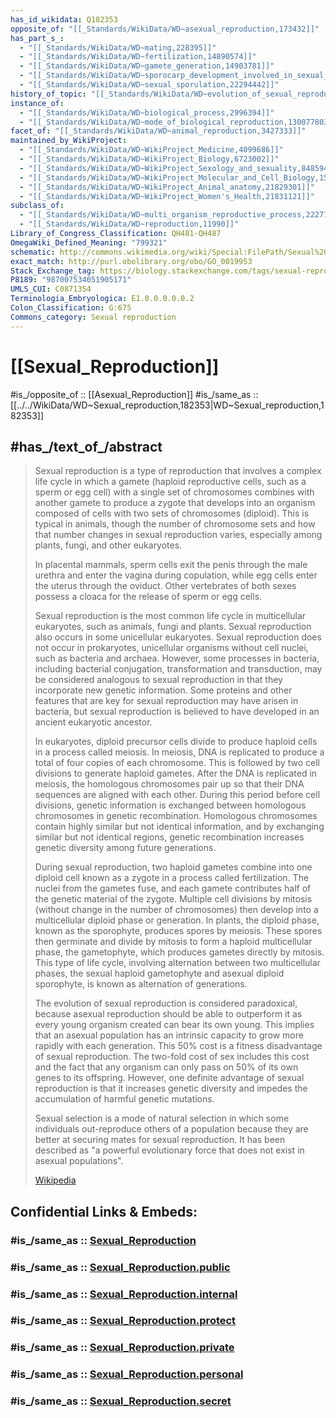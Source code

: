 ```yaml
---
has_id_wikidata: Q182353
opposite_of: "[[_Standards/WikiData/WD~asexual_reproduction,173432]]"
has_part_s_:
  - "[[_Standards/WikiData/WD~mating,228395]]"
  - "[[_Standards/WikiData/WD~fertilization,14890574]]"
  - "[[_Standards/WikiData/WD~gamete_generation,14903781]]"
  - "[[_Standards/WikiData/WD~sporocarp_development_involved_in_sexual_reproduction,22294168]]"
  - "[[_Standards/WikiData/WD~sexual_sporulation,22294442]]"
history_of_topic: "[[_Standards/WikiData/WD~evolution_of_sexual_reproduction,2915088]]"
instance_of:
  - "[[_Standards/WikiData/WD~biological_process,2996394]]"
  - "[[_Standards/WikiData/WD~mode_of_biological_reproduction,130077803]]"
facet_of: "[[_Standards/WikiData/WD~animal_reproduction,3427333]]"
maintained_by_WikiProject:
  - "[[_Standards/WikiData/WD~WikiProject_Medicine,4099686]]"
  - "[[_Standards/WikiData/WD~WikiProject_Biology,6723002]]"
  - "[[_Standards/WikiData/WD~WikiProject_Sexology_and_sexuality,8485943]]"
  - "[[_Standards/WikiData/WD~WikiProject_Molecular_and_Cell_Biology,15884967]]"
  - "[[_Standards/WikiData/WD~WikiProject_Animal_anatomy,21829301]]"
  - "[[_Standards/WikiData/WD~WikiProject_Women's_Health,21831121]]"
subclass_of:
  - "[[_Standards/WikiData/WD~multi_organism_reproductive_process,22271532]]"
  - "[[_Standards/WikiData/WD~reproduction,11990]]"
Library_of_Congress_Classification: QH481-QH487
OmegaWiki_Defined_Meaning: "799321"
schematic: http://commons.wikimedia.org/wiki/Special:FilePath/Sexual%20cycle.svg
exact_match: http://purl.obolibrary.org/obo/GO_0019953
Stack_Exchange_tag: https://biology.stackexchange.com/tags/sexual-reproduction
P8189: "987007534051905171"
UMLS_CUI: C0871354
Terminologia_Embryologica: E1.0.0.0.0.0.2
Colon_Classification: G:675
Commons_category: Sexual reproduction
---
```


# [[Sexual_Reproduction]] 

#is_/opposite_of :: [[Asexual_Reproduction]] 
#is_/same_as :: [[../../WikiData/WD~Sexual_reproduction,182353|WD~Sexual_reproduction,182353]] 

## #has_/text_of_/abstract 

> Sexual reproduction is a type of reproduction that involves a complex life cycle in which a gamete (haploid reproductive cells, such as a sperm or egg cell) with a single set of chromosomes combines with another gamete to produce a zygote that develops into an organism composed of cells with two sets of chromosomes (diploid). This is typical in animals, though the number of chromosome sets and how that number changes in sexual reproduction varies, especially among plants, fungi, and other eukaryotes. 
>
> In placental mammals, sperm cells exit the penis through the male urethra and enter the vagina during copulation, while egg cells enter the uterus through the oviduct. Other vertebrates of both sexes possess a cloaca for the release of sperm or egg cells.
>
> Sexual reproduction is the most common life cycle in multicellular eukaryotes, such as animals, fungi and plants. Sexual reproduction also occurs in some unicellular eukaryotes. Sexual reproduction does not occur in prokaryotes, unicellular organisms without cell nuclei, such as bacteria and archaea. However, some processes in bacteria, including bacterial conjugation, transformation and transduction, may be considered analogous to sexual reproduction in that they incorporate new genetic information. Some proteins and other features that are key for sexual reproduction may have arisen in bacteria, but sexual reproduction is believed to have developed in an ancient eukaryotic ancestor.
>
> In eukaryotes, diploid precursor cells divide to produce haploid cells in a process called meiosis. In meiosis, DNA is replicated to produce a total of four copies of each chromosome. This is followed by two cell divisions to generate haploid gametes. After the DNA is replicated in meiosis, the homologous chromosomes pair up so that their DNA sequences are aligned with each other. During this period before cell divisions, genetic information is exchanged between homologous chromosomes in genetic recombination. Homologous chromosomes contain highly similar but not identical information, and by exchanging similar but not identical regions, genetic recombination increases genetic diversity among future generations.
>
> During sexual reproduction, two haploid gametes combine into one diploid cell known as a zygote in a process called fertilization. The nuclei from the gametes fuse, and each gamete contributes half of the genetic material of the zygote. Multiple cell divisions by mitosis (without change in the number of chromosomes) then develop into a multicellular diploid phase or generation. In plants, the diploid phase, known as the sporophyte, produces spores by meiosis. These spores then germinate and divide by mitosis to form a haploid multicellular phase, the gametophyte, which produces gametes directly by mitosis. This type of life cycle, involving alternation between two multicellular phases, the sexual haploid gametophyte and asexual diploid sporophyte, is known as alternation of generations.
>
> The evolution of sexual reproduction is considered paradoxical, because asexual reproduction should be able to outperform it as every young organism created can bear its own young. This implies that an asexual population has an intrinsic capacity to grow more rapidly with each generation. This 50% cost is a fitness disadvantage of sexual reproduction. The two-fold cost of sex includes this cost and the fact that any organism can only pass on 50% of its own genes to its offspring. However, one definite advantage of sexual reproduction is that it increases genetic diversity and impedes the accumulation of harmful genetic mutations.
>
> Sexual selection is a mode of natural selection in which some individuals out-reproduce others of a population because they are better at securing mates for sexual reproduction. It has been described as "a powerful evolutionary force that does not exist in asexual populations".
>
> [Wikipedia](https://en.wikipedia.org/wiki/Sexual%20reproduction) 


## Confidential Links & Embeds: 

### #is_/same_as :: [Sexual_Reproduction](/_Standards/bio/Reproduction/Sexual_Reproduction.md) 

### #is_/same_as :: [Sexual_Reproduction.public](/_public/bio/Reproduction/Sexual_Reproduction.public.md) 

### #is_/same_as :: [Sexual_Reproduction.internal](/_internal/bio/Reproduction/Sexual_Reproduction.internal.md) 

### #is_/same_as :: [Sexual_Reproduction.protect](/_protect/bio/Reproduction/Sexual_Reproduction.protect.md) 

### #is_/same_as :: [Sexual_Reproduction.private](/_private/bio/Reproduction/Sexual_Reproduction.private.md) 

### #is_/same_as :: [Sexual_Reproduction.personal](/_personal/bio/Reproduction/Sexual_Reproduction.personal.md) 

### #is_/same_as :: [Sexual_Reproduction.secret](/_secret/bio/Reproduction/Sexual_Reproduction.secret.md)

